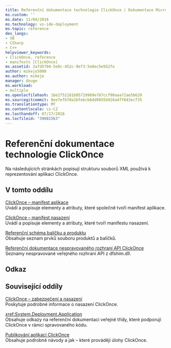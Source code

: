```yaml
---
title: Referenční dokumentace technologie ClickOnce | Dokumentace Microsoftu
ms.custom: ''
ms.date: 11/04/2016
ms.technology: vs-ide-deployment
ms.topic: reference
dev_langs:
- VB
- CSharp
- C++
helpviewer_keywords:
- ClickOnce, reference
- manifests [ClickOnce]
ms.assetid: 2a7d5704-5e8c-452c-9ef3-5e8ec5e952fe
author: mikejo5000
ms.author: mikejo
manager: douge
ms.workload:
- multiple
ms.openlocfilehash: 16e2752181b05719969e787ccf90aaa72ae5b620
ms.sourcegitcommit: 8ee7efb70a1bfebcb6dd9855b926a4ff043ecf35
ms.translationtype: MT
ms.contentlocale: cs-CZ
ms.lasthandoff: 07/17/2018
ms.locfileid: "39081563"
---
```

# <a name="clickonce-reference"></a>Referenční dokumentace technologie ClickOnce
Na následujících stránkách popisují strukturu souborů XML používá k reprezentování aplikací ClickOnce.  
  
## <a name="in-this-section"></a>V tomto oddílu  
 [ClickOnce – manifest aplikace ](../deployment/clickonce-application-manifest.md)  
 Uvádí a popisuje elementy a atributy, které společně tvoří manifest aplikace.  
  
 [ClickOnce – manifest nasazení](../deployment/clickonce-deployment-manifest.md)  
 Uvádí a popisuje elementy a atributy, které tvoří manifestu nasazení.  
  
 [Referenční schéma balíčku a produktu](../deployment/product-and-package-schema-reference.md)  
 Obsahuje seznam prvků souboru produktů a balíčků.  
  
 [Referenční dokumentace nespravovaného rozhraní API ClickOnce](../deployment/clickonce-unmanaged-api-reference.md)  
 Seznamy nespravované veřejného rozhraní API z dfshim.dll.  
  
## <a name="reference"></a>Odkaz  
  
## <a name="related-sections"></a>Související oddíly  
 [ClickOnce – zabezpečení a nasazení](../deployment/clickonce-security-and-deployment.md)  
 Poskytuje podrobné informace o nasazení ClickOnce.  
  
 <xref:System.Deployment.Application>  
 Obsahuje odkazy na referenční dokumentaci veřejné třídy, které podporují ClickOnce v rámci spravovaného kódu.  
  
 [Publikování aplikací ClickOnce](../deployment/publishing-clickonce-applications.md)  
 Obsahuje podrobné návody a jak – které provádějí úlohy ClickOnce.